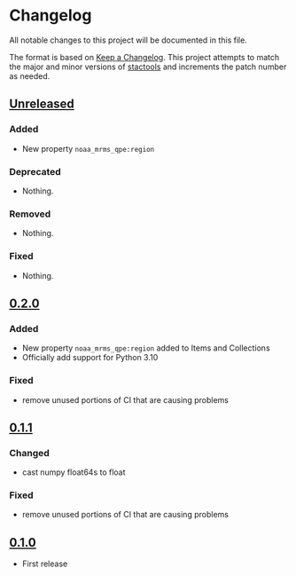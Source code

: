 # Changelog

All notable changes to this project will be documented in this file.

The format is based on [Keep a Changelog](https://keepachangelog.com/en/1.0.0/). This project attempts to match the major and minor versions of [stactools](https://github.com/stac-utils/stactools) and increments the patch number as needed.

## [Unreleased]

### Added

- New property `noaa_mrms_qpe:region`

### Deprecated

- Nothing.

### Removed

- Nothing.

### Fixed

- Nothing.

## [0.2.0]

### Added

- New property `noaa_mrms_qpe:region` added to Items and Collections
- Officially add support for Python 3.10

### Fixed

- remove unused portions of CI that are causing problems

## [0.1.1]

### Changed

- cast numpy float64s to float

### Fixed

- remove unused portions of CI that are causing problems

## [0.1.0]

- First release

[Unreleased]: <https://github.com/stactools-packages/noaa-mrms-qpe/tree/main/>
[0.2.0]: <https://github.com/stactools-packages/noaa-mrms-qpe/tree/v0.2.0/>
[0.1.1]: <https://github.com/stactools-packages/noaa-mrms-qpe/tree/v0.1.1/>
[0.1.0]: <https://github.com/stactools-packages/noaa-mrms-qpe/tree/v0.1.0/>
